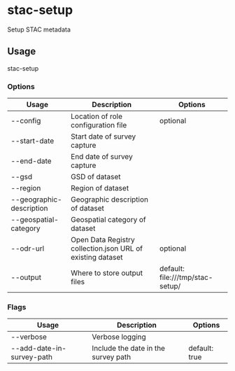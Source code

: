 # stac-setup

Setup STAC metadata

## Usage

stac-setup <options>

### Options

| Usage                          | Description                                                | Options                          |
| ------------------------------ |------------------------------------------------------------| -------------------------------- |
| --config <str>                 | Location of role configuration file                        | optional                         |
| --start-date <str>             | Start date of survey capture                               |                                  |
| --end-date <str>               | End date of survey capture                                 |                                  |
| --gsd <str>                    | GSD of dataset                                             |                                  |
| --region <str>                 | Region of dataset                                          |                                  |
| --geographic-description <str> | Geographic description of dataset                          |                                  |
| --geospatial-category <str>    | Geospatial category of dataset                             |                                  |
| --odr-url <str>                | Open Data Registry collection.json URL of existing dataset | optional                         |
| --output <value>               | Where to store output files                                | default: file:///tmp/stac-setup/ |

### Flags

| Usage                     | Description                         | Options       |
| ------------------------- | ----------------------------------- | ------------- |
| --verbose                 | Verbose logging                     |               |
| --add-date-in-survey-path | Include the date in the survey path | default: true |

<!-- This file has been autogenerated by src/readme/readme.generate.ts -->
